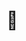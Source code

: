 # 👋 
<!---
monterrey/monterrey is a ✨ special ✨ repository because its `README.md` (this file) appears on your GitHub profile.
You can click the Preview link to take a look at your changes.
--->
